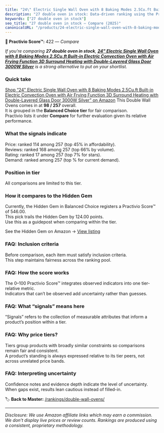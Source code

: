 ```yaml
---
title: "24\" Electric Single Wall Oven with 8 Baking Modes 2.5Cu.ft Built-in Electric Convection Oven with Air Frying Function 3D Surround Heating with Double-Layered Glass Door 3000W Silver"
description: "27 double oven in stock: Data-driven ranking using the Practivio Score™. Positioned by quality, value, demand, findability, momentum."
keywords: ["27 double oven in stock"]
seo_title: "27 double oven in stock — Compare (2025)"
canonicalURL: "/products/24-electric-single-wall-oven-with-8-baking-modes-25cuft-built-in-electric-convection-oven-with-air-frying-function-3d-surround-heating-with-double-layered-glass-door-3000w-silver-B0D6VNM1MP/"
---
```


**🛒 Practivio Score™:** 422 — _Compare_


*If you're comparing **27 double oven in stock**, **[24" Electric Single Wall Oven with 8 Baking Modes 2.5Cu.ft Built-in Electric Convection Oven with Air Frying Function 3D Surround Heating with Double-Layered Glass Door 3000W Silver](https://www.amazon.com/dp/B0D6VNM1MP?tag=practivio-20)** is a strong alternative to put on your shortlist.*
### Quick take
[Shop “24" Electric Single Wall Oven with 8 Baking Modes 2.5Cu.ft Built-in Electric Convection Oven with Air Frying Function 3D Surround Heating with Double-Layered Glass Door 3000W Silver” on Amazon](https://www.amazon.com/dp/B0D6VNM1MP?tag=practivio-20)
This Double Wall Ovens comes in at **98 / 257** overall.  
It is grouped in the **Balanced Choice tier** for fair comparison.  
Practivio lists it under **Compare** for further evaluation given its relative performance.

### What the signals indicate
Price: ranked 114 among 257 (top 45% in affordability).  
Reviews: ranked 168 among 257 (top 66% by volume).  
Rating: ranked 17 among 257 (top 7% for stars).  
Demand: ranked  among 257 (top % for current demand).

### Position in tier
All comparisons are limited to this tier.

### How it compares to the Hidden Gem
Currently, the Hidden Gem in Balanced Choice registers a Practivio Score™ of 546.00.  
This pick trails the Hidden Gem by 124.00 points.  
Use this as a guidepost when comparing within the tier.  

See the Hidden Gem on Amazon → [View listing](https://www.amazon.com/dp/B09B7SB46R?tag=practivio-20)

### FAQ: Inclusion criteria
Before comparison, each item must satisfy inclusion criteria.  
This step maintains fairness across the ranking pool.

### FAQ: How the score works
The 0–100 Practivio Score™ integrates observed indicators into one tier-relative metric.  
Indicators that can’t be observed add uncertainty rather than guesses.

### FAQ: What “signals” means here
“Signals” refers to the collection of measurable attributes that inform a product’s position within a tier.

### FAQ: Why price tiers?
Tiers group products with broadly similar constraints so comparisons remain fair and consistent.  
A product’s standing is always expressed relative to its tier peers, not across unrelated price bands.

### FAQ: Interpreting uncertainty
Confidence notes and evidence depth indicate the level of uncertainty.  
When gaps exist, results lean cautious instead of filled-in.

<!-- Missing template for Compare/CompareWithinPriceClass -->


🏷️ **Back to Master:** [/rankings/double-wall-ovens/](/rankings/double-wall-ovens/)

---
_Disclosure: We use Amazon affiliate links which may earn a commission. We don’t display live prices or review counts. Rankings are produced using a consistent, proprietary methodology._
